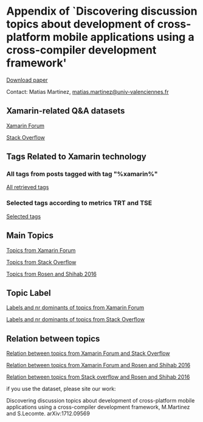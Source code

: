 # Appendix of `Discovering discussion topics about development of cross-platform mobile applications using a cross-compiler development framework'


[Download paper](https://arxiv.org/abs/1712.09569)

Contact: Matias Martinez,  matias.martinez@univ-valenciennes.fr


## Xamarin-related Q&A datasets

[Xamarin Forum](datasets/so_xam_sept_2017.sql.zip)

[Stack Overflow](datasets/xam_forum_sept_2017.sql.zip)

## Tags Related to Xamarin technology


### All tags from posts tagged with tag "%xamarin%"

[All retrieved tags](all_measure_tags.md)

### Selected tags  according to metrics TRT and TSE

[Selected tags](selected_measure_tags.md)



## Main Topics

[Topics from Xamarin Forum](xam_topics.md)


[Topics from Stack Overflow](SO_topics.md)


[Topics from  Rosen and Shihab 2016](rosen_topics.md)



## Topic Label

[Labels and nr dominants of topics from Xamarin Forum](xam_label_and_dominants.md)

[Labels and nr dominants of topics from Stack Overflow](so_label_and_dominants.md)



## Relation between topics

[Relation between topics from Xamarin Forum and Stack Overflow](rosen_topics.md)


[Relation between topics from Xamarin Forum and Rosen and Shihab 2016](xam_mapping_rosen.md)


[Relation between topics from Stack overflow and Rosen and Shihab 2016](so_mapping_rosen.md)




if you use the dataset, please site our work:

Discovering discussion topics about development of cross-platform mobile applications using a cross-compiler development framework, M.Martinez and S.Lecomte. arXiv:1712.09569 

